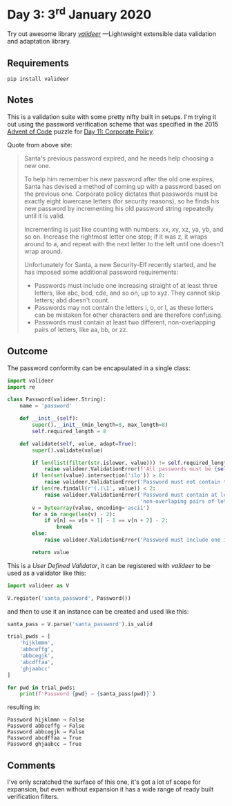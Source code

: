 # Day 3: 3<sup>rd</sup> January 2020
Try out awesome library [_valideer_](https://github.com/podio/valideer)
—Lightweight extensible data validation and adaptation library.

## Requirements
`pip install valideer`

## Notes
This is a validation suite with some pretty nifty built in setups. I'm trying it out using the password verification
scheme that was specified in the 2015 [Advent of Code](https://adventofcode.com/) puzzle for 
[Day 11: Corporate Policy](https://adventofcode.com/2015/day/11).

Quote from above site:
> Santa's previous password expired, and he needs help choosing a new one.
>
> To help him remember his new password after the old one expires, Santa has devised a method of coming up with a password based on the previous one. Corporate policy dictates that passwords must be exactly eight lowercase letters (for security reasons), so he finds his new password by incrementing his old password string repeatedly until it is valid.
>
> Incrementing is just like counting with numbers: xx, xy, xz, ya, yb, and so on. Increase the rightmost letter one step; if it was z, it wraps around to a, and repeat with the next letter to the left until one doesn't wrap around.
>
> Unfortunately for Santa, a new Security-Elf recently started, and he has imposed some additional password requirements:
>
> - Passwords must include one increasing straight of at least three letters, like abc, bcd, cde, and so on, up to xyz. They cannot skip letters; abd doesn't count.
> - Passwords may not contain the letters i, o, or l, as these letters can be mistaken for other characters and are therefore confusing.
> - Passwords must contain at least two different, non-overlapping pairs of letters, like aa, bb, or zz.

## Outcome
The password conformity can be encapsulated in a single class:
```python
import valideer
import re

class Password(valideer.String):
    name = 'password'

    def __init__(self):
        super().__init__(min_length=8, max_length=8)
        self.required_length = 8

    def validate(self, value, adapt=True):
        super().validate(value)

        if len(list(filter(str.islower, value))) != self.required_length:
            raise valideer.ValidationError(f'All passwords must be {self.required_length} lower case characters long')
        if len(set(value).intersection('ilo')) > 0:
            raise valideer.ValidationError('Password must not contain the letters "i", "l" or "o"')
        if len(re.findall(r'(.)\1', value)) < 2:
            raise valideer.ValidationError('Password must contain at least two different, '
                                           'non-overlaping pairs of letters')
        v = bytearray(value, encoding='ascii')
        for n in range(len(v) - 2):
            if v[n] == v[n + 1] - 1 == v[n + 2] - 2:
                break
        else:
            raise valideer.ValidationError('Password must include one increasing straight of at least three letters')

        return value
```
This is a _User Defined Validator_, it can be registered with _valideer_ to be used as a validator like this:
```python
import valideer as V

V.register('santa_password', Password())
```
and then to use it an instance can be created and used like this:
```python
santa_pass = V.parse('santa_password').is_valid

trial_pwds = [
    'hijklmmn',
    'abbceffg',
    'abbcegjk',
    'abcdffaa',
    'ghjaabcc'
]

for pwd in trial_pwds:
    print(f'Password {pwd} → {santa_pass(pwd)}')
```
resulting in:
```text
Password hijklmmn → False
Password abbceffg → False
Password abbcegjk → False
Password abcdffaa → True
Password ghjaabcc → True
```

## Comments
I've only scratched the surface of this one, it's got a lot of scope for expansion, but even without expansion it has
a wide range of ready built verification filters.
